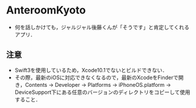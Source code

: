 # AnteroomKyoto
- 何を話しかけても，ジャルジャル後藤くんが「そうです」と肯定してくれるアプリ．

## 注意
- Swift3を使用しているため，Xcode10.1でないとビルドできない．  
- その際，最新のiOSに対応できなくなるので，最新のXcodeをFinderで開き，Contents -> Developer -> Platforms -> iPhoneOS.platform -> DeviceSupport下にある任意のバージョンのディレクトリをコピーして使用すること．